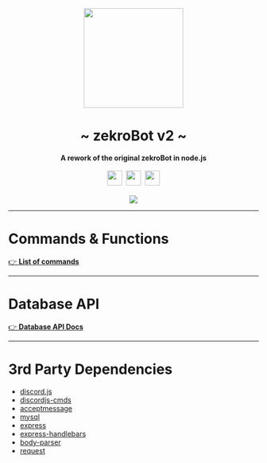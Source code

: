  <div align="center">
     <img src="http://zekro.de/zb2/src/logo_github.png" width="200"/>
     <h1>~ zekroBot v2 ~</h1>
     <strong>A rework of the original zekroBot in node.js</strong><br><br>
     <img src="https://forthebadge.com/images/badges/made-with-javascript.svg" height="30" />&nbsp;
     <img src="https://forthebadge.com/images/badges/built-with-love.svg" height="30" />&nbsp;
     <a href="https://zekro.de/discord"><img src="https://img.shields.io/discord/307084334198816769.svg?logo=discord&style=for-the-badge" height="30"></a>
     <br>
     <br>
     <a href="https://travis-ci.org/zekroTJA/knechtV3"><img src="https://travis-ci.org/zekroTJA/knechtV3.svg?branch=master"></a>
 </div>

---

# Commands & Functions

[👉 **List of commands**](https://github.com/zekroTJA/knechtV3/wiki/Commands)

---

# Database API

[👉 **Database API Docs**](https://github.com/zekroTJA/zekroBot2/wiki/Database-API)

---

# 3rd Party Dependencies

- [discord.js](https://npmjs.com/package/discord.js)
- [discordjs-cmds](https://npmjs.com/package/discordjs-cmds)
- [acceptmessage](https://npmjs.com/package/acceptmessage)
- [mysql](https://npmjs.com/package/mysql)
- [express](https://npmjs.com/package/express)
- [express-handlebars](https://npmjs.com/package/express-handlebars)
- [body-parser](https://npmjs.com/package/body-parser)
- [request](https://npmjs.com/package/request)
